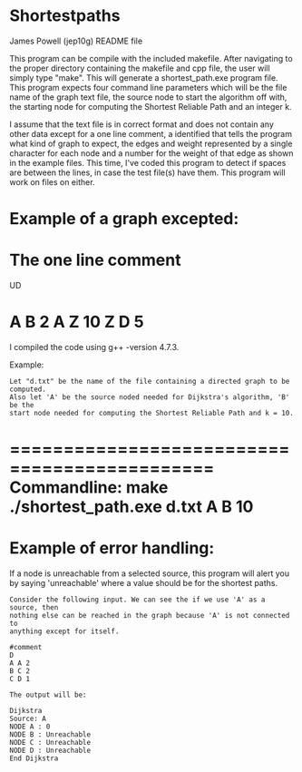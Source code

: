 Shortestpaths
=============

﻿James Powell (jep10g)
README file

This program can be compile with the included makefile. After navigating to the
proper directory containing the makefile and cpp file, the user will simply type
"make". This will generate a shortest_path.exe program file. This program expects
four command line parameters which will be the file name of the graph text file,
the source node to start the algorithm off with, the starting node for computing
the Shortest Reliable Path and an integer k.

I assume that the text file is in correct format and does not contain any other
data except for a one line comment, a identified that tells the program what kind
of graph to expect, the edges and weight represented by a single character for each 
node and a number for the weight of that edge as shown in the example files. This
time, I've coded this program to detect if spaces are between the lines, in case 
the test file(s) have them. This program will work on files on either.

Example of a graph excepted:
============================
# The one line comment
UD

A B 2
A Z 10
Z D 5
============================

I compiled the code using g++ -version 4.7.3.

Example:

	Let "d.txt" be the name of the file containing a directed graph to be computed.
	Also let 'A' be the source noded needed for Dijkstra's algorithm, 'B' be the
	start node needed for computing the Shortest Reliable Path and k = 10.

=============================================
	Commandline:
		make
		./shortest_path.exe d.txt A B 10
=============================================

Example of error handling:
=============================================

If a node is unreachable from a selected source, this program will alert you
by saying 'unreachable' where a value should be for the shortest paths.

	Consider the following input. We can see the if we use 'A' as a source, then
	nothing else can be reached in the graph because 'A' is not connected to
	anything except for itself.

	#comment
	D
	A A 2
	B C 2
	C D 1

	The output will be:

	Dijkstra
	Source: A
	NODE A : 0
	NODE B : Unreachable
	NODE C : Unreachable
	NODE D : Unreachable
	End Dijkstra


